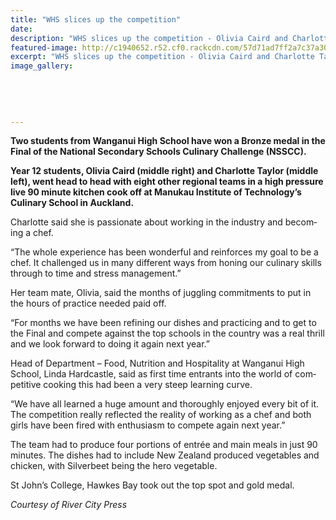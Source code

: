 ```yaml
---
title: "WHS slices up the competition"
date: 
description: "WHS slices up the competition - Olivia Caird and Charlotte Taylor won Bronze in the Final of the National Secondary Schools Culinary Challenge (NSSCC), courtesy of River City Press article on 8/9/16.."
featured-image: http://c1940652.r52.cf0.rackcdn.com/57d71ad7ff2a7c37a30001eb/Olivia-Caird--Charlotte-Taylor-Bronze-medal-NSS-Culinary-challenge-Aug-Sept-2016.jpg
excerpt: "WHS slices up the competition - Olivia Caird and Charlotte Taylor won Bronze in the Final of the National Secondary Schools Culinary Challenge (NSSCC)."
image_gallery:
    
    
    
    
    
---
```


<p class="BasicParagraph"><strong><span class="CharacterStyle1"><span lang="EN-GB">Two students from Wanganui High School have won a Bronze medal in the Final of the National Secondary Schools Culinary Challenge (NSSCC).</span></span></strong></p>
<p class="BasicParagraph"><strong><span class="CharacterStyle1"><span lang="EN-GB">Year 12 students, Olivia Caird (middle right) and Charlotte Taylor (middle left), went head to head with eight other regional teams in a high pressure live 90 minute kitchen cook off at Manukau Institute of Technology&rsquo;s Culinary School in Auckland.</span></span></strong></p>
<p class="BasicParagraph"><span class="CharacterStyle1"><span lang="EN-GB">Charlotte said she is passionate about working in the industry and becoming a chef.</span></span></p>
<p class="BasicParagraph"><span class="CharacterStyle1"><span lang="EN-GB">&ldquo;The whole experience has been wonderful and reinforces my goal to be a chef. It challenged us in many different ways from honing our culinary skills through to time and stress management.&rdquo;</span></span></p>
<p class="BasicParagraph"><span class="CharacterStyle1"><span lang="EN-GB">Her team mate, Olivia, said the months of juggling commitments to put in the hours of practice needed paid off.</span></span></p>
<p class="BasicParagraph"><span class="CharacterStyle1"><span lang="EN-GB">&ldquo;For months we have been refining our dishes and practicing and to get to the Final and compete against the top schools in the country was a real thrill and we look forward to doing it again next year.&rdquo;</span></span></p>
<p class="BasicParagraph"><span class="CharacterStyle1"><span lang="EN-GB">Head of Department &ndash; Food, Nutrition and Hospitality at Wanganui High School, Linda Hardcastle, said as first time entrants into the world of competitive cooking this had been a very steep learning curve.</span></span></p>
<p class="BasicParagraph"><span class="CharacterStyle1"><span lang="EN-GB">&ldquo;We have all learned a huge amount and thoroughly enjoyed every bit of it. The competition really reflected the reality of working as a chef and both girls have been fired with enthusiasm to compete again next year.&rdquo;</span></span></p>
<p class="BasicParagraph"><span class="CharacterStyle1"><span lang="EN-GB">The team had to produce four portions of entr&eacute;e and main meals in just 90 minutes. The dishes had to include New Zealand produced vegetables and chicken, with Silverbeet being the hero vegetable. </span></span></p>
<p class="BasicParagraph"><span class="CharacterStyle1"><span lang="EN-GB">St John&rsquo;s College, Hawkes Bay took out the top spot and gold medal.</span></span></p>
<p class="BasicParagraph"><em><span class="CharacterStyle1"><span lang="EN-GB">Courtesy of River City Press</span></span></em></p>

